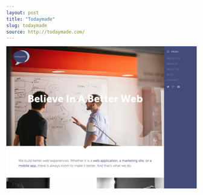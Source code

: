 ```yaml
---
layout: post
title: "Todaymade"
slug: todaymade
source: http://todaymade.com/
---
```


<img src="/screenshots/todaymade.jpg">
